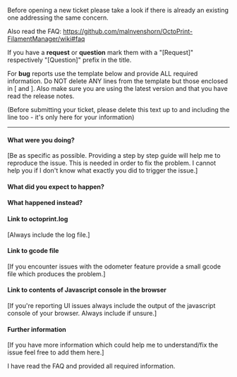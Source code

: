 Before opening a new ticket please take a look if there is already an existing one addressing the same concern.

Also read the FAQ: https://github.com/malnvenshorn/OctoPrint-FilamentManager/wiki#faq

If you have a **request** or **question** mark them with a "[Request]" respectively "[Question]" prefix in the title.

For **bug** reports use the template below and provide ALL required information. Do NOT delete ANY lines from the template but those enclosed in [ and ]. Also make sure you are using the latest version and that you have read the release notes.

(Before submitting your ticket, please delete this text up to and including the line too - it's only here for your information)

---

#### What were you doing?

[Be as specific as possible. Providing a step by step guide will help me to reproduce the issue. This is needed in order to fix the problem. I cannot help you if I don't know what exactly you did to trigger the issue.]

#### What did you expect to happen?

#### What happened instead?

#### Link to octoprint.log

[Always include the log file.]

#### Link to gcode file

[If you encounter issues with the odometer feature provide a small gcode file which produces the problem.]

#### Link to contents of Javascript console in the browser

[If you're reporting UI issues always include the output of the javascript console of your browser. Always include if unsure.]

#### Further information

[If you have more information which could help me to understand/fix the issue feel free to add them here.]

I have read the FAQ and provided all required information.
